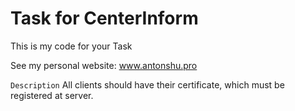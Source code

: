 # Task for CenterInform

This is my code for your Task

See my personal website: www.antonshu.pro

`Description`
All clients should have their certificate, which must be registered at server. 